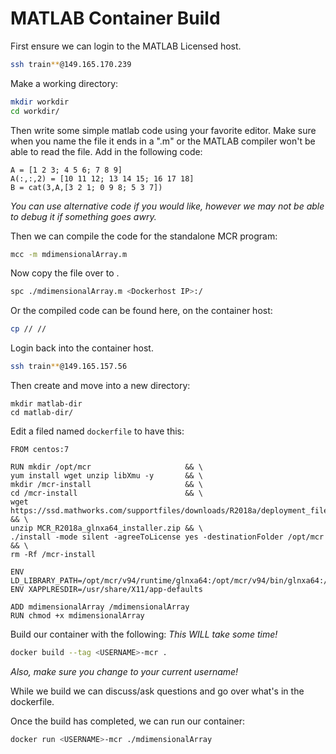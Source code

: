 # MATLAB Container Build

First ensure we can login to the MATLAB Licensed host.
```bash
ssh train**@149.165.170.239
```

Make a working directory:
``` bash
mkdir workdir
cd workdir/
```


Then write some simple matlab code using your favorite editor.  Make sure when you name the file it ends in a ".m" or the MATLAB compiler won't be able to read the file.  Add in the following code:
```
A = [1 2 3; 4 5 6; 7 8 9]
A(:,:,2) = [10 11 12; 13 14 15; 16 17 18]
B = cat(3,A,[3 2 1; 0 9 8; 5 3 7])
```

*You can use alternative code if you would like, however we may not be able to debug it if something goes awry.*

Then we can compile the code for the standalone MCR program:
``` bash
mcc -m mdimensionalArray.m
```

Now copy the file over to <HOST IP>.
``` bash
spc ./mdimensionalArray.m <Dockerhost IP>:/
```

Or the compiled code can be found here, on the container host:
``` bash
cp // //
```

Login back into the container host.  
```bash
ssh train**@149.165.157.56
```

Then create and move into a new directory:
```
mkdir matlab-dir
cd matlab-dir/
```

Edit a filed named `dockerfile` to have this:
```
FROM centos:7

RUN mkdir /opt/mcr                     && \
yum install wget unzip libXmu -y       && \
mkdir /mcr-install                     && \
cd /mcr-install                        && \
wget https://ssd.mathworks.com/supportfiles/downloads/R2018a/deployment_files/R2018a/installers/glnxa64/MCR_R2018a_glnxa64_installer.zip && \
unzip MCR_R2018a_glnxa64_installer.zip && \
./install -mode silent -agreeToLicense yes -destinationFolder /opt/mcr && \
rm -Rf /mcr-install

ENV LD_LIBRARY_PATH=/opt/mcr/v94/runtime/glnxa64:/opt/mcr/v94/bin/glnxa64:/opt/mcr/v94/sys/os/glnxa64:/opt/mcr/v94/extern/bin/glnxa64
ENV XAPPLRESDIR=/usr/share/X11/app-defaults

ADD mdimensionalArray /mdimensionalArray
RUN chmod +x mdimensionalArray
```

Build our container with the following:  *This WILL take some time!*
```bash
docker build --tag <USERNAME>-mcr .
```
*Also, make sure you change <USERNAME> to your current username!*

While we build we can discuss/ask questions and go over what's in the dockerfile.

Once the build has completed, we can run our container:
``` bash
docker run <USERNAME>-mcr ./mdimensionalArray
```
